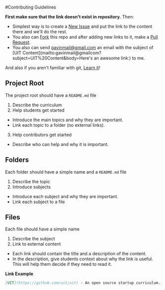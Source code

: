 #Contributing Guidelines

**First make sure that the link doesn't exist in repository.** Then:

+ Simplest way is to create a [New Issue](https://github.com/uit/uit/issues/new) and put the link to the content there and we'll do the rest.
+ You also can [Fork](https://help.github.com/articles/fork-a-repo) this repo and after adding new links to it, make a [Pull Request](https://help.github.com/articles/using-pull-requests).
+ You also can send gavinmail@gmail.com an email with the subject of [UIT Content](mailto:gavinmail@gmailcom?subject=UIT%20Content&body=Here's an awesome link:) to me.

And also if you aren't familiar with git, [Learn it](http://try.github.io/)!

## Project Root
The project root should have a ```README.md``` file

1. Describe the curriculum
2. Help students get started
 - Introduce the main topics and why they are important.
 - Link each topic to a folder (no external links).
3. Help contributors get started
 - Describe who can help and why it is important.

## Folders
Each folder should have a simple name and a ```README.md``` file

1. Describe the topic
2. Introduce subjects
 - Introduce each subject and why they are important.
 - Link each subject to a file

## Files
Each file should have a simple name

1. Describe the subject
2. Link to external content
 - Each link should contain the title and a description of the content.
 - In the description, give students context about why the link is useful. This will help them decide if they need to read it.

**Link Example**

```markdown
[UIT](https://github.com/uit/uit) - An open source startup curriculum.
```
